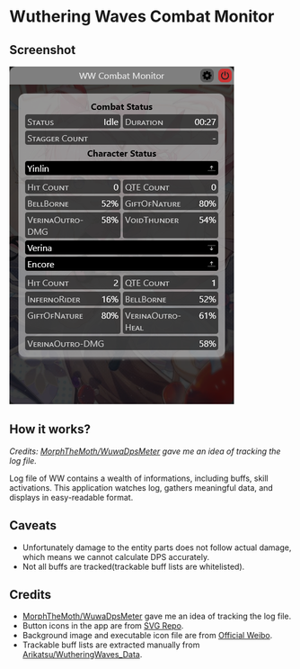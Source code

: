 # Wuthering Waves Combat Monitor

## Screenshot

![Example screenshot](./example.png)

## How it works?

_Credits: [MorphTheMoth/WuwaDpsMeter](https://github.com/MorphTheMoth/WuwaDpsMeter) gave me an idea of tracking the log file._

Log file of WW contains a wealth of informations, including buffs, skill activations.
This application watches log, gathers meaningful data, and displays in easy-readable format.

## Caveats

- Unfortunately damage to the entity parts does not follow actual damage, which means we cannot calculate DPS accurately.
- Not all buffs are tracked(trackable buff lists are whitelisted).

## Credits

- [MorphTheMoth/WuwaDpsMeter](https://github.com/MorphTheMoth/WuwaDpsMeter) gave me an idea of tracking the log file.
- Button icons in the app are from [SVG Repo](https://www.svgrepo.com/).
- Background image and executable icon file are from [Official Weibo](https://weibo.com/u/7730797357).
- Trackable buff lists are extracted manually from [Arikatsu/WutheringWaves_Data](https://github.com/Arikatsu/WutheringWaves_Data).
